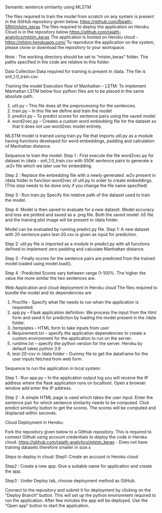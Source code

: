 Semantic sentence similarity using MLSTM

The files required to train the model from scratch on any system is present in the GitHub repository given below.
https://github.com/Rajath-SRH/mlstm_keras
The files required to deploy the application on Heroku Cloud is in the repository below
https://github.com/rajath-analytics/mlstm_keras
The application is hosted on Heroku cloud - https://mlstm.herokuapp.com/
To reproduce the application on the system, please clone or download the repository to your workspace.

Note : The working directory should be set to “mlstm_keras” folder. The paths specified in the code are relative to this folder.

Data Collection
Data required for training is present in /data. The file is snli_1.0_train.csv.

Training the model
Execution flow of Manhattan – LSTM:
To implement Manhattan LSTM below four python files are to be placed in the same
absolute path.
1.	util.py – This file does all the preprocessing for the sentences.
2.	train.py – In this file we define and train the model
3.	predict.py – To predict scores for sentence pairs using the saved model.
4.	word2vec.py – Creates a custom word embedding file for the dataset so that it does not use word2vec model entirely.

MLSTM model is trained using train.py file that imports util.py as a module having functions developed for word embeddings, padding and calculation of Manhattan distance.

Sequence to train the model:
Step 1 : First execute the file word2vec.py for dataset in /data - snli_1.0_train.csv with 550K sentence pairs to generate a .w2v file which we later use for embedding.

Step 2 : Replace the embedding file with a newly generated .w2v present in /data folder in 
function word2vec of util.py in order to create embeddings. (This step needs to be done only if you change the file name specified)

Step 3 : Run train.py
Specify the relative path of the dataset used to train the model. 

Step 4: Model is then saved to evaluate for a new dataset. Model accuracy
and loss are plotted and saved as a .png file. Both the saved model .h5 file and the training plot image will be present in /data folder.

Model can be evaluated by running predict.py file.
Step 1: A new dataset with 20 sentence pairs test-20.csv is given as input for prediction.

Step 2: util.py file is imported as a module in predict.py with all functions defined to implement zero padding and calculate Manhattan distance.

Step 3 : Finally scores for the sentence pairs are predicted from the trained
model loaded using model.load().

Step 4 : Predicted Scores vary between range 0-100%. The higher the value the more similar the two sentences are.

Web Application and cloud deployment in Heroku cloud
The files required to bundle the model and its dependencies are
1.	Procfile  - Specify what file needs to run when the application is requested.
2.	app.py – Flask application definition: We process the input from the html form and send it for prediction by loading the model present in the /data folder.
3.	/templates – HTML form to take inputs from user
4.	Requirement.txt – specify the application dependencies to create a custom environment for the application to run on the server.
5.	runtime.txt – specify the python version for the server. Heroku by default takes python 3.9
6.	test-20-csv in /data folder – Dummy file to get the dataframe for the user inputs fetched from web form.

Sequence to run the application in local system:

Step 1 : Run app.py – In the application output log you will receive the IP address	where the flask application runs on localhost. Open a browser window add enter the IP address.

Step 2 : A simple HTML page is used which takes the user input. Enter the sentence pair for which sentence similarity needs to be computed. Click predict similarity button to get the scores. The scores will be computed and displaced within seconds.

Cloud Deployment in Heroku:

Fork the repository given below to a GitHub repository. This is required to connect Github using account credentials to deploy the code in Heroku cloud.
https://github.com/rajath-analytics/mlstm_keras - Does not have training datasets therefore smaller in size.s

Steps to deploy in cloud:
Step1: Create an account in Heroku cloud

Step2 : Create a new app. Give a suitable name for application and create the app.

 
Step3 : Under Deploy tab, choose deployment method as GitHub.

 
Connect to the repository and submit it for deployment by clicking on the “Deploy Branch” button.
This will set up the python environment required to run the application. After few minutes the app will be deployed. Use the “Open app” button to start the application.
